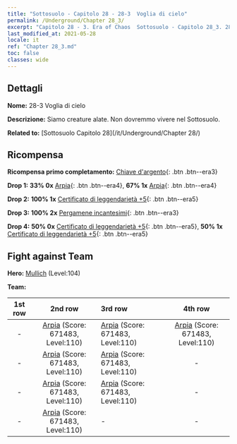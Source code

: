 ```yaml
---
title: "Sottosuolo - Capitolo 28 - 28-3  Voglia di cielo"
permalink: /Underground/Chapter 28_3/
excerpt: "Capitolo 28 - 3. Era of Chaos  Sottosuolo - Capitolo 28_3. 28-3  Voglia di cielo"
last_modified_at: 2021-05-28
locale: it
ref: "Chapter 28_3.md"
toc: false
classes: wide
---
```


## Dettagli

 **Nome:** 28-3  Voglia di cielo

 **Descrizione:**       Siamo creature alate. Non dovremmo vivere nel Sottosuolo.

 **Related to:** [Sottosuolo Capitolo 28](/it/Underground/Chapter 28/)

## Ricompensa

 **Ricompensa primo completamento:** [Chiave d'argento](/ItemsIT/con_693/){: .btn .btn--era3}

 **Drop 1:** **33% 0x** [Arpia](/ItemsIT/unt_245/){: .btn .btn--era4}, **67% 1x** [Arpia](/ItemsIT/unt_245/){: .btn .btn--era4}

 **Drop 2:** **100% 1x** [Certificato di leggendarietà +5](/ItemsIT/mat_102/){: .btn .btn--era5}

 **Drop 3:** **100% 2x** [Pergamene incantesimi](/ItemsIT/con_694/){: .btn .btn--era3}

 **Drop 4:** **50% 0x** [Certificato di leggendarietà +5](/ItemsIT/mat_102/){: .btn .btn--era5}, **50% 1x** [Certificato di leggendarietà +5](/ItemsIT/mat_102/){: .btn .btn--era5}


## Fight against Team
 **Hero:** [Mullich](/it/heroes/Mullich/) (Level:104)

 **Team:**


  | 1st row | 2nd row | 3rd row | 4th row |
  |:----:|:----:|:----|:----:|
  | - | [Arpia](/it/units/Harpy/) (Score: 671483, Level:110)  | [Arpia](/it/units/Harpy/) (Score: 671483, Level:110)  | [Arpia](/it/units/Harpy/) (Score: 671483, Level:110)  |
  | - | [Arpia](/it/units/Harpy/) (Score: 671483, Level:110)  | [Arpia](/it/units/Harpy/) (Score: 671483, Level:110)  | - |
  | - | [Arpia](/it/units/Harpy/) (Score: 671483, Level:110)  | [Arpia](/it/units/Harpy/) (Score: 671483, Level:110)  | - |
  | - | [Arpia](/it/units/Harpy/) (Score: 671483, Level:110)  | - | - |



